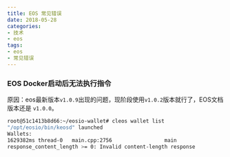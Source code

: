 ```yaml
---
title: EOS 常见错误
date: 2018-05-28
categories:
- 技术
- eos
tags:
- eos
- 常见错误
---
```


### EOS Docker启动后无法执行指令
原因：eos最新版本`v1.0.9`出现的问题，现阶段使用`v1.0.2`版本就行了，EOS文档版本还是 `v1.0.0`。

```bash
root@51c1413b8d66:~/eosio-wallet# cleos wallet list
"/opt/eosio/bin/keosd" launched
Wallets:
1629382ms thread-0   main.cpp:2756                 main                 ] Failed with error: Assert Exception (10)
response_content_length >= 0: Invalid content-length response
```